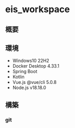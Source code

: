 # eis_workspace

## 概要


## 環境
+ Windows10 22H2
+ Docker Desktop 4.33.1
+ Spring Boot
+ Kotlin
+ Vue.js @vue/cli 5.0.8
+ Node.js v18.18.0

## 構築
### git